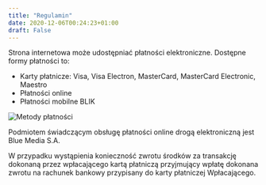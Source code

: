 ```yaml
---
title: "Regulamin"
date: 2020-12-06T00:24:23+01:00
draft: False 
---
```

Strona internetowa może udostępniać płatności elektroniczne. Dostępne formy płatności to:

* Karty płatnicze: Visa, Visa Electron, MasterCard, MasterCard Electronic, Maestro
* Płatności online
* Płatności mobilne BLIK

![Metody płatności](/fanipay-platnosci.png)

Podmiotem świadczącym obsługę płatności online drogą elektroniczną jest Blue Media S.A.

W przypadku wystąpienia konieczność zwrotu środków za transakcję dokonaną przez wpłacającego kartą płatniczą przyjmujący wpłatę dokonana zwrotu na rachunek bankowy przypisany do karty płatniczej Wpłacającego.

